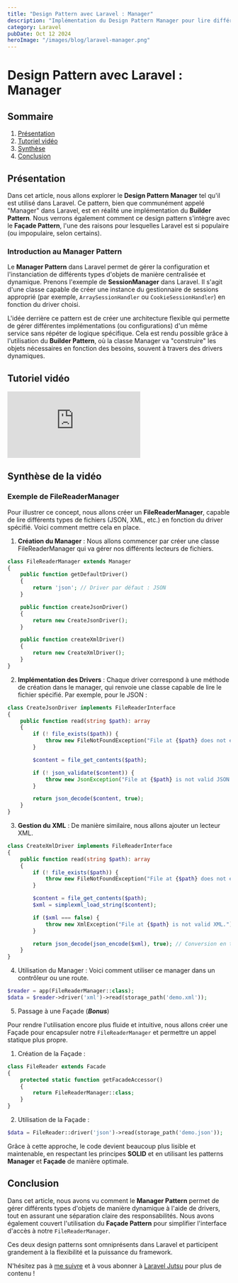 ```yaml
---
title: "Design Pattern avec Laravel : Manager"
description: "Implémentation du Design Pattern Manager pour lire différents types de fichiers."
category: Laravel
pubDate: Oct 12 2024
heroImage: "/images/blog/laravel-manager.png"
---
```


# Design Pattern avec Laravel : Manager

## Sommaire
1. [Présentation](#presentation)
2. [Tutoriel vidéo](#tutorielvideo)
3. [Synthèse](#synthese)
4. [Conclusion](#conclusion)

## Présentation <a name="presentation"></a>

Dans cet article, nous allons explorer le **Design Pattern Manager** tel qu'il est utilisé dans Laravel. Ce pattern, bien que communément appelé "Manager" dans Laravel, est en réalité une implémentation du **Builder Pattern**. Nous verrons également comment ce design pattern s'intègre avec le **Façade Pattern**, l'une des raisons pour lesquelles Laravel est si populaire (ou impopulaire, selon certains).

### Introduction au Manager Pattern

Le **Manager Pattern** dans Laravel permet de gérer la configuration et l'instanciation de différents types d'objets de manière centralisée et dynamique. Prenons l'exemple de **SessionManager** dans Laravel. Il s'agit d'une classe capable de créer une instance du gestionnaire de sessions approprié (par exemple, `ArraySessionHandler` ou `CookieSessionHandler`) en fonction du driver choisi.

L'idée derrière ce pattern est de créer une architecture flexible qui permette de gérer différentes implémentations (ou configurations) d'un même service sans répéter de logique spécifique. Cela est rendu possible grâce à l'utilisation du **Builder Pattern**, où la classe Manager va "construire" les objets nécessaires en fonction des besoins, souvent à travers des drivers dynamiques.

## Tutoriel vidéo <a name="tutorielvideo"></a>

<iframe class="w-full aspect-video" src="https://www.youtube.com/embed/68rfNKPtTTg" loading="lazy" frameborder="0" allowfullscreen></iframe>

## Synthèse de la vidéo <a name="synthese"></a>

### Exemple de FileReaderManager

Pour illustrer ce concept, nous allons créer un **FileReaderManager**, capable de lire différents types de fichiers (JSON, XML, etc.) en fonction du driver spécifié. Voici comment mettre cela en place.

1. **Création du Manager** : Nous allons commencer par créer une classe FileReaderManager qui va gérer nos différents lecteurs de fichiers.

```php
class FileReaderManager extends Manager
{
    public function getDefaultDriver()
    {
        return 'json'; // Driver par défaut : JSON
    }

    public function createJsonDriver()
    {
        return new CreateJsonDriver();
    }

    public function createXmlDriver()
    {
        return new CreateXmlDriver();
    }
}
```

2. **Implémentation des Drivers** : Chaque driver correspond à une méthode de création dans le manager, qui renvoie une classe capable de lire le fichier spécifié. Par exemple, pour le JSON :

```php
class CreateJsonDriver implements FileReaderInterface
{
    public function read(string $path): array
    {
        if (! file_exists($path)) {
            throw new FileNotFoundException("File at {$path} does not exist.");
        }

        $content = file_get_contents($path);

        if (! json_validate($content)) {
            throw new JsonException("File at {$path} is not valid JSON.");
        }

        return json_decode($content, true);
    }
}
```

3. **Gestion du XML** : De manière similaire, nous allons ajouter un lecteur XML.

```php
class CreateXmlDriver implements FileReaderInterface
{
    public function read(string $path): array
    {
        if (! file_exists($path)) {
            throw new FileNotFoundException("File at {$path} does not exist.");
        }

        $content = file_get_contents($path);
        $xml = simplexml_load_string($content);

        if ($xml === false) {
            throw new XmlException("File at {$path} is not valid XML.");
        }

        return json_decode(json_encode($xml), true); // Conversion en tableau associatif
    }
}
```

4. Utilisation du Manager : Voici comment utiliser ce manager dans un contrôleur ou une route.

```php
$reader = app(FileReaderManager::class);
$data = $reader->driver('xml')->read(storage_path('demo.xml'));
```

5. Passage à une Façade (***Bonus***)

Pour rendre l'utilisation encore plus fluide et intuitive, nous allons créer une Façade pour encapsuler notre `FileReaderManager` et permettre un appel statique plus propre.

1. Création de la Façade :

```php
class FileReader extends Facade
{
    protected static function getFacadeAccessor()
    {
        return FileReaderManager::class;
    }
}
```

2. Utilisation de la Façade :

```php
$data = FileReader::driver('json')->read(storage_path('demo.json'));
```

Grâce à cette approche, le code devient beaucoup plus lisible et maintenable, en respectant les principes **SOLID** et en utilisant les patterns **Manager** et **Façade** de manière optimale.

## Conclusion <a name="conclusion"></a>

Dans cet article, nous avons vu comment le **Manager Pattern** permet de gérer différents types d'objets de manière dynamique à l'aide de drivers, tout en assurant une séparation claire des responsabilités. Nous avons également couvert l'utilisation du **Façade Pattern** pour simplifier l'interface d'accès à notre `FileReaderManager`.

Ces deux design patterns sont omniprésents dans Laravel et participent grandement à la flexibilité et la puissance du framework.

N'hésitez pas à [me suivre](https://twitter.com/LaravelJutsu) et à vous abonner à [Laravel Jutsu](https://www.youtube.com/@LaravelJutsu) pour plus de contenu !
